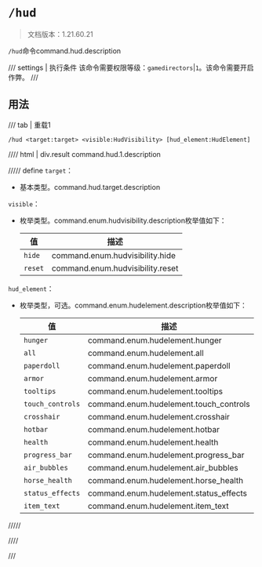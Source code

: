 # `/hud`

> 文档版本：1.21.60.21

`/hud`命令command.hud.description

/// settings | 执行条件
该命令需要权限等级：`gamedirectors`|`1`。该命令需要开启作弊。
///

## 用法

/// tab | 重载1
```mcfunction
/hud <target:target> <visible:HudVisibility> [hud_element:HudElement]
```

//// html | div.result
command.hud.1.description

///// define
`target`：<!-- md:samp target -->

- 基本类型。command.hud.target.description

`visible`：<!-- md:samp HudVisibility -->

- 枚举类型。command.enum.hudvisibility.description枚举值如下：

  |值|描述|
  |---|---|
  |`hide`|command.enum.hudvisibility.hide|
  |`reset`|command.enum.hudvisibility.reset|


`hud_element`：<!-- md:samp HudElement -->

- 枚举类型，可选。command.enum.hudelement.description枚举值如下：

  |值|描述|
  |---|---|
  |`hunger`|command.enum.hudelement.hunger|
  |`all`|command.enum.hudelement.all|
  |`paperdoll`|command.enum.hudelement.paperdoll|
  |`armor`|command.enum.hudelement.armor|
  |`tooltips`|command.enum.hudelement.tooltips|
  |`touch_controls`|command.enum.hudelement.touch_controls|
  |`crosshair`|command.enum.hudelement.crosshair|
  |`hotbar`|command.enum.hudelement.hotbar|
  |`health`|command.enum.hudelement.health|
  |`progress_bar`|command.enum.hudelement.progress_bar|
  |`air_bubbles`|command.enum.hudelement.air_bubbles|
  |`horse_health`|command.enum.hudelement.horse_health|
  |`status_effects`|command.enum.hudelement.status_effects|
  |`item_text`|command.enum.hudelement.item_text|



/////

////

///
